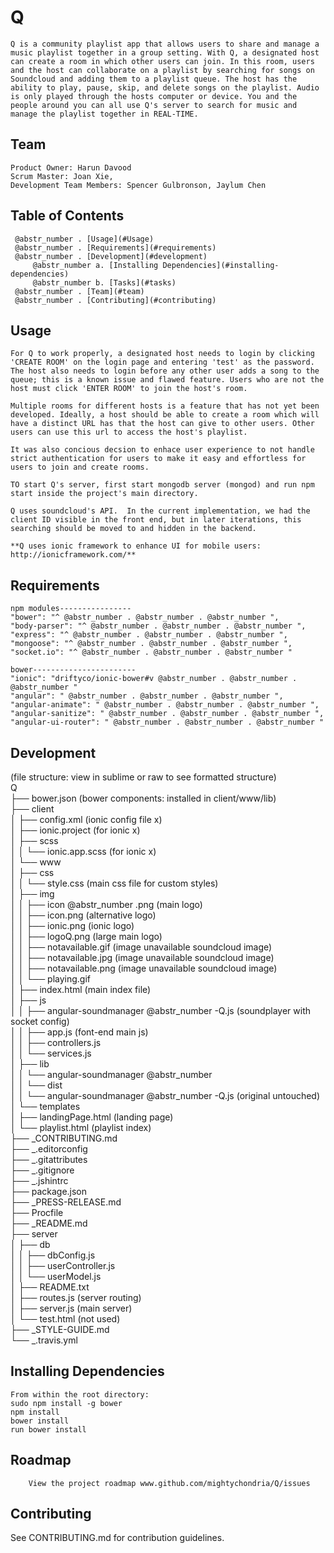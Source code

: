 # Q
    
    
    Q is a community playlist app that allows users to share and manage a music playlist together in a group setting. With Q, a designated host can create a room in which other users can join. In this room, users and the host can collaborate on a playlist by searching for songs on Soundcloud and adding them to a playlist queue. The host has the ability to play, pause, skip, and delete songs on the playlist. Audio is only played through the hosts computer or device. You and the people around you can all use Q's server to search for music and manage the playlist together in REAL-TIME.
    

## Team
    
    
    Product Owner: Harun Davood
    Scrum Master: Joan Xie,
    Development Team Members: Spencer Gulbronson, Jaylum Chen
    

## Table of Contents
    
    
     @abstr_number . [Usage](#Usage)
     @abstr_number . [Requirements](#requirements)
     @abstr_number . [Development](#development)
         @abstr_number a. [Installing Dependencies](#installing-dependencies)
         @abstr_number b. [Tasks](#tasks)
     @abstr_number . [Team](#team)
     @abstr_number . [Contributing](#contributing)
    

## Usage
    
    
    For Q to work properly, a designated host needs to login by clicking 'CREATE ROOM' on the login page and entering 'test' as the password. The host also needs to login before any other user adds a song to the queue; this is a known issue and flawed feature. Users who are not the host must click 'ENTER ROOM' to join the host's room. 
    
    Multiple rooms for different hosts is a feature that has not yet been developed. Ideally, a host should be able to create a room which will have a distinct URL has that the host can give to other users. Other users can use this url to access the host's playlist. 
    
    It was also concious decsion to enhace user experience to not handle strict authentication for users to make it easy and effortless for users to join and create rooms.
    
    TO start Q's server, first start mongodb server (mongod) and run npm start inside the project's main directory.
    
    Q uses soundcloud's API.  In the current implementation, we had the client ID visible in the front end, but in later iterations, this searching should be moved to and hidden in the backend.
    
    **Q uses ionic framework to enhance UI for mobile users: http://ionicframework.com/**
    

## Requirements
    
    
    npm modules----------------
    "bower": "^ @abstr_number . @abstr_number . @abstr_number ",
    "body-parser": "^ @abstr_number . @abstr_number . @abstr_number ",
    "express": "^ @abstr_number . @abstr_number . @abstr_number ",
    "mongoose": "^ @abstr_number . @abstr_number . @abstr_number ",
    "socket.io": "^ @abstr_number . @abstr_number . @abstr_number "
    
    bower-----------------------
    "ionic": "driftyco/ionic-bower#v @abstr_number . @abstr_number . @abstr_number "
    "angular": " @abstr_number . @abstr_number . @abstr_number ",
    "angular-animate": " @abstr_number . @abstr_number . @abstr_number ",
    "angular-sanitize": " @abstr_number . @abstr_number . @abstr_number ",
    "angular-ui-router": " @abstr_number . @abstr_number . @abstr_number "
    

## Development

(file structure: view in sublime or raw to see formatted structure)  
Q   
├── bower.json (bower components: installed in client/www/lib)  
├── client  
│ ├── config.xml (ionic config file x)  
│ ├── ionic.project (for ionic x)  
│ ├── scss  
│ │ └── ionic.app.scss (for ionic x)  
│ └── www  
│ ├── css  
│ │ └── style.css (main css file for custom styles)  
│ ├── img  
│ │ ├── icon @abstr_number .png (main logo)  
│ │ ├── icon.png (alternative logo)  
│ │ ├── ionic.png (ionic logo)  
│ │ ├── logoQ.png (large main logo)  
│ │ ├── notavailable.gif (image unavailable soundcloud image)  
│ │ ├── notavailable.jpg (image unavailable soundcloud image)  
│ │ ├── notavailable.png (image unavailable soundcloud image)  
│ │ └── playing.gif  
│ ├── index.html (main index file)  
│ ├── js  
│ │ ├── angular-soundmanager @abstr_number -Q.js (soundplayer with socket config)  
│ │ ├── app.js (font-end main js)  
│ │ ├── controllers.js   
│ │ └── services.js  
│ ├── lib  
│ │ └── angular-soundmanager @abstr_number   
│ │ └── dist  
│ │ └── angular-soundmanager @abstr_number -Q.js (original untouched)  
│ └── templates  
│ ├── landingPage.html (landing page)  
│ └── playlist.html (playlist index)  
├── _CONTRIBUTING.md  
├── _.editorconfig  
├── _.gitattributes  
├── _.gitignore  
├── _.jshintrc  
├── package.json  
├── _PRESS-RELEASE.md  
├── Procfile  
├── _README.md  
├── server  
│ ├── db  
│ │ ├── dbConfig.js  
│ │ ├── userController.js  
│ │ └── userModel.js  
│ ├── README.txt  
│ ├── routes.js (server routing)  
│ ├── server.js (main server)  
│ └── test.html (not used)  
├── _STYLE-GUIDE.md  
└── _.travis.yml  


## Installing Dependencies
    
    
    From within the root directory:
    sudo npm install -g bower
    npm install
    bower install
    run bower install
    

## Roadmap
    
    
        View the project roadmap www.github.com/mightychondria/Q/issues
    

## Contributing

See CONTRIBUTING.md for contribution guidelines.
